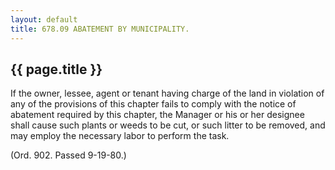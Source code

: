 ```yaml
---
layout: default 
title: 678.09 ABATEMENT BY MUNICIPALITY.
---
```


{{ page.title }}
----------------

If the owner, lessee, agent or tenant having charge of the land in
violation of any of the provisions of this chapter fails to comply with
the notice of abatement required by this chapter, the Manager or his or
her designee shall cause such plants or weeds to be cut, or such litter
to be removed, and may employ the necessary labor to perform the task.

(Ord. 902. Passed 9-19-80.)
